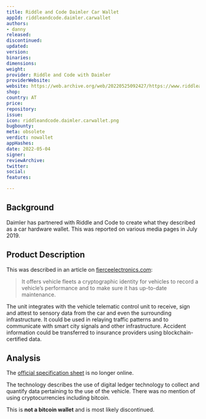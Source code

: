 ```yaml
---
title: Riddle and Code Daimler Car Wallet
appId: riddleandcode.daimler.carwallet
authors:
- danny
released: 
discontinued: 
updated: 
version: 
binaries: 
dimensions: 
weight: 
provider: Riddle and Code with Daimler
providerWebsite: 
website: https://web.archive.org/web/20220525092427/https://www.riddleandcode.com/news/car-wallet
shop: 
country: AT
price: 
repository: 
issue: 
icon: riddleandcode.daimler.carwallet.png
bugbounty: 
meta: obsolete
verdict: nowallet
appHashes: 
date: 2022-05-04
signer: 
reviewArchive: 
twitter: 
social: 
features: 

---
```


## Background 

Daimler has partnered with Riddle and Code to create what they described as a car hardware wallet. This was reported on various media pages in July 2019. 

## Product Description 

This was described in an article on [fierceelectronics.com](https://www.fierceelectronics.com/electronics/daimler-partners-to-create-blockchain-hardware-wallet-for-fleet-cars):

> It offers vehicle fleets a cryptographic identity for vehicles to record a vehicle’s performance and to make sure it has up-to-date maintenance.
>
The unit integrates with the vehicle telematic control unit to receive, sign and attest to sensory data from the car and even the surrounding infrastructure. It could be used in relaying traffic patterns and to communicate with smart city signals and other infrastructure. Accident information could be transferred to insurance providers using blockchain-certified data. 

## Analysis 

The [official specification sheet](https://static1.squarespace.com/static/58f7bc39bebafb94498d25bf/t/5d3579bedca0840001b5104a/1563785666184/CarWallet_RIDDLE%26CODE_PR_English.pdf) is no longer online.

The technology describes the use of digital ledger technology to collect and quantify data pertaining to the use of the vehicle. There was no mention of using cryptocurrencies including bitcoin. 

This is **not a bitcoin wallet** and is most likely discontinued. 

 